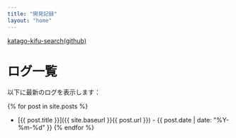 ```yaml
---
title: "開発記録"
layout: "home"
---
```

[katago-kifu-search(github)](https://github.com/hosinobu/katago-kifu-search)  
# ログ一覧

以下に最新のログを表示します：

{% for post in site.posts %}
  * [{{ post.title }}]({{ site.baseurl }}{{ post.url }}) - {{ post.date | date: "%Y-%m-%d" }}
{% endfor %}
